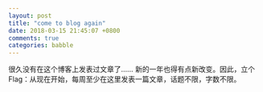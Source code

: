 ```yaml
---
layout: post
title: "come to blog again"
date: 2018-03-15 21:45:07 +0800
comments: true
categories: babble
---
```


很久没有在这个博客上发表过文章了……
新的一年也得有点新改变。因此，立个 Flag：从现在开始，每周至少在这里发表一篇文章，话题不限，字数不限。